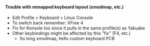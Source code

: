 #### Trouble with remapped keyboard layout (xmodmap, etc.)
- Edit Profile > Keyboard > Linux Console
- To switch back remember: XFree 4
- Fix for Konsole too since it pulls in the same profile(s) as Yakuake
- Other keybindings might be affected by this "fix" (F4, etc.)
  - So long xmodmap, hello custom keyboard PCB
